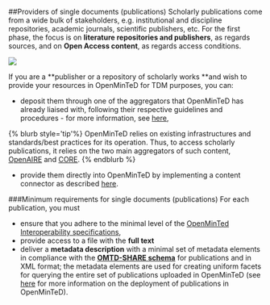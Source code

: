 ##Providers of single documents (publications)
Scholarly publications come from a wide bulk of stakeholders, e.g. institutional and discipline repositories, academic journals, scientific publishers, etc. For the first phase, the focus is on **literature repositories and publishers**, as regards sources, and on **Open Access content**, as regards access conditions.

![](/assets/2a.png)

If you are a **publisher or a repository of scholarly works **and wish to provide your resources in OpenMinTeD for TDM purposes, you can:

* deposit them through one of the aggregators that OpenMinTeD has already liaised with, following their respective guidelines and procedures - for more information, see [here](/guidelines_for_providers_of_publications/instructions_for_publication_repositories_librari.md),

{% blurb style='tip'%}
OpenMinTeD relies on existing infrastructures and standards/best practices for its operation. Thus, to access scholarly publications, it relies on the two main aggregators of such content, [OpenAIRE](http://www.openaire.eu) and [CORE](http://core.ac.uk).
{% endblurb %}

* provide them directly into OpenMinTeD by implementing a content connector as described [here](/guidelines_for_providers_of_publications/instructions_for_aggregators.md).

###Minimum requirements for single documents (publications)
For each publication, you must 
* ensure that you adhere to the minimal level of the [OpenMinTed Interoperability specifications](/guidelines_for_providers_of_publications/recommendations-for-publishers.md), 
* provide access to a file with the **full text** 
* deliver a **metadata description** with a minimal set of metadata elements in compliance with the [**OMTD-SHARE schema**](/the_omtd-share_metadata_schema.md) for publications and in XML format; the metadata elements are used for creating uniform facets for querying the entire set of publications uploaded in OpenMinTeD \(see [here](/deployment-scenario-of-publications-in-openminted.md) for more information on the deployment of publications in OpenMinTeD\).


